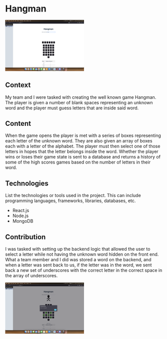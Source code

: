 # Hangman

<img src="Hangman1.png" alt="Project Image" style="width: 50%;">

## Context

My team and I were tasked with creating the well known game Hangman. The player is given a number of blank spaces representing an unknown word and the player must guess letters that are inside said word.

## Content

When the game opens the player is met with a series of boxes representing each letter of the unknown word. They are also given an array of boxes each with a letter of the alphabet. The player must then select one of those letters in hopes that the letter belongs inside the word. Whether the player wins or loses their game state is sent to a database and returns a history of some of the high scores games based on the number of letters in their word.

## Technologies

List the technologies or tools used in the project. This can include programming languages, frameworks, libraries, databases, etc.

- React.js
- Node.js
- MongoDB

## Contribution

I was tasked with setting up the backend logic that allowed the user to select a letter while not having the unknown word hidden on the front end. What a team member and I did was stored a word on the backend, and when a letter was sent back to us, if the letter was in the word, we sent back a new set of underscores with the correct letter in the correct space in the array of underscores.

<img src="Hangman2.png" alt="Project Image" style="width: 50%;">